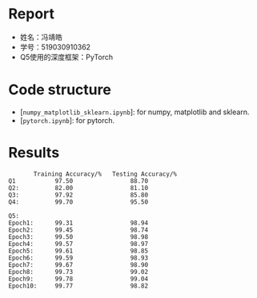 # Report
* 姓名：冯靖皓
* 学号：519030910362
* Q5使用的深度框架：PyTorch

# Code structure
* [`numpy_matplotlib_sklearn.ipynb`]: for numpy, matplotlib and sklearn.
* [`pytorch.ipynb`]: for pytorch.


# Results
           Training Accuracy/%   Testing Accuracy/%
    Q1           97.50                88.70
    Q2:          82.00                81.10
    Q3:          97.92                85.80
    Q4:          99.70                95.50

    Q5:   
    Epoch1:      99.31                98.94
    Epoch2:      99.45                98.74
    Epoch3:      99.50                98.98
    Epoch4:      99.57                98.97
    Epoch5:      99.61                98.85
    Epoch6:      99.59                98.93
    Epoch7:      99.67                98.90
    Epoch8:      99.73                99.02
    Epoch9:      99.78                99.04
    Epoch10:     99.77                98.82
